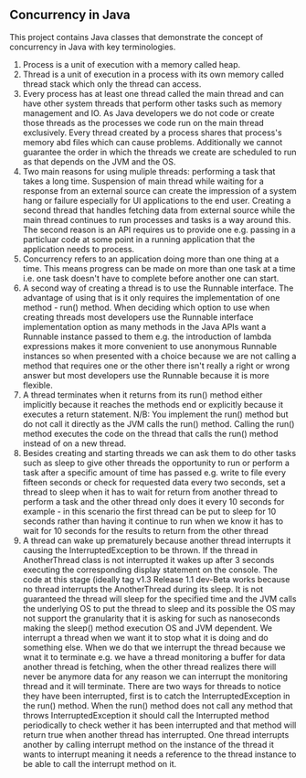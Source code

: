 ## Concurrency in Java

This project contains Java classes that demonstrate the concept
of concurrency in Java with key terminologies.

1. Process is a unit of execution with a memory called heap.
2. Thread is a unit of execution in a process with its own memory
called thread stack which only the thread can access. 
3. Every process has at least one thread called the main thread and 
can have other system threads that perform other tasks such as memory management
and IO. As Java developers we do not code or create those threads 
as the processes we code run on the main thread exclusively. Every thread
created by a process shares that process's memory abd files which can cause
problems. Additionally we cannot guarantee the order in which the threads we create 
are scheduled to run as that depends on the JVM and the OS.
4. Two main reasons for using muliple threads: performing a task that takes a long time.
Suspension of main thread while waiting for a response from an external source can create
the impression of a system hang or failure especially for UI applications to the end user.
Creating a second thread that handles fetching data from external source while the main 
thread continues to run processes and tasks is a way around this.
   The second reason is an API requires us to provide one e.g. passing in a particluar code
   at some point in a running application that the application needs to process.
5. Concurrency refers to an application doing more than one thing at a time. This means progress
can be made on more than one task at a time i.e. one task doesn't have to complete before another
one can start.
6. A second way of creating a thread is to use the Runnable interface. The advantage of using that 
is it only requires the implementation of one method - run() method. When deciding which option to use 
when creating threads most developers use the Runnable interface implementation option as many methods
in the Java APIs want a Runnable instance passed to them e.g. the introduction of lambda expressions makes
it more convenient to use anonymous Runnable instances so when presented with a choice because we are not 
calling a method that requires one or the other there isn't really a right or wrong answer but most developers
use the Runnable because it is more flexible.
7. A thread terminates when it returns from its run() method either implicitly because it reaches the methods end 
or explicitly because it executes a return statement. N/B: You implement the run() method but do not call it directly
as the JVM calls the run() method. Calling the run() method executes the code on the thread that calls the run() method
instead of on a new thread.
8. Besides creating and starting threads we can ask them to do other tasks such as sleep to give other threads the 
opportunity to run or perform a task after a specific amount of time has passed e.g. write to file every fifteen seconds
or check for requested data every two seconds, set a thread to sleep when it has to wait for return from another thread
to perform a task and the other thread only does it every 10 seconds for example - in this scenario the first thread can be
put to sleep for 10 seconds rather than having it continue to run when we know it has to wait for 10 seconds for the 
results to return from the other thread  
9. A thread can wake up prematurely because another thread interrupts it causing the InterruptedException to be thrown. If 
the thread in AnotherThread class is not interrupted it wakes up after 3 seconds executing the corresponding display statement
on the console. The code at this stage (ideally tag v1.3 Release 1.1 dev-Beta works because no thread interrupts the AnotherThread
during its sleep. It is not guaranteed the thread will sleep for the specified time and the JVM calls the underlying OS to put the 
thread to sleep and its possible the OS may not support the granularity that it is asking for such as nanoseconds making the sleep()
method execution OS and JVM dependent. We interrupt a thread when we want it to stop what it is doing and do something else. When 
we do that we interrupt the thread because we wnat it to terminate e.g. we have a thread monitoring a buffer for data another thread
is fetching, when the other thread realizes there will never be anymore data for any reason we can interrupt the monitoring thread
and it will terminate. There are two ways for threads to notice they have been interrupted, first is to catch the InterruptedException
in the run() method. When the run() method does not call any method that throws InterruptedException it should call the Interrupted method
periodically to check wether it has been interrupted and that method will return true when another thread has interrupted. One thread 
interrupts another by calling interrupt method on the instance of the thread it wants to interrupt meaning it needs a reference to the
thread instance to be able to call the interrupt method on it.   